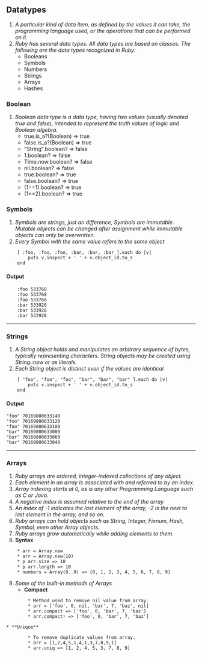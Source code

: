 ## Datatypes
1. *A particular kind of data item, as defined by the values it can take, the programming language used, or the operations that can be performed on it.*
2. *Ruby has several data types. All data types are based on classes. The following are the data types recognized in Ruby:*
	* Booleans
	* Symbols
	* Numbers
	* Strings
	* Arrays
	* Hashes 

### Boolean
1. *Boolean data type is a data type, having two values (usually denoted true and false), intended to represent the truth values of logic and Boolean algebra.*
	 * true.is_a?(Boolean) => true
	 * false.is_a?(Boolean) => true
	 * "String".boolean? => false
	 * 1.boolean? => false
	 * Time.now.boolean? => false
	 * nil.boolean? => false
	 * true.boolean? => true 
	 * false.boolean? => true
	 * (1==1).boolean? => true
	 * (1==2).boolean? => true

### Symbols
1. *Symbols are strings, just an difference, Symbols are immutable. Mutable objects can be changed after assignment while immutable objects can only be overwritten.* 
2. *Every Symbol with the same value refers to the same object*
``` 
	[ :foo, :foo, :foo, :bar, :bar, :bar ].each do |v|
  		puts v.inspect + ' ' + v.object_id.to_s
	end 
```
#### Output
```
	:foo 533768
	:foo 533768
	:foo 533768
	:bar 533928
	:bar 533928
	:bar 533928
```
----
### Strings
1. *A String object holds and manipulates an arbitrary sequence of bytes, typically representing characters. String objects may be created using String::new or as literals.*
2. *Each String object is distinct even if the values are identical*
```
	[ "foo", "foo", "foo", "bar", "bar", "bar" ].each do |v|
  		puts v.inspect + ' ' + v.object_id.to_s
	end
```
#### Output
```
"foo" 70169800633140
"foo" 70169800633120
"foo" 70169800633100
"bar" 70169800633080
"bar" 70169800633060
"bar" 70169800633040
```
----
### Arrays
1. *Ruby arrays are ordered, integer-indexed collections of any object.*
2. *Each element in an array is associated with and referred to by an index.*
3. *Array indexing starts at 0, as is any other Programming Language such as C or Java.*
4. *A negative index is assumed relative to the end of the array.*
5. *An index of -1 indicates the last element of the array, -2 is the next to last element in the array, and so on.*
6. *Ruby arrays can hold objects such as String, Integer, Fixnum, Hash, Symbol, even other Array objects.*
7. *Ruby arrays grow automatically while adding elements to them.*
8. **Syntax**
```
	* arr = Array.new
	* arr = Array.new(10)
	* p arr.size => 10
	* p arr.length => 10
	* numbers = Array(0..9) => [0, 1, 2, 3, 4, 5, 6, 7, 8, 9]
```
9. *Some of the built-in methods of Arrays*
	* **Compact** 
```
		* Method used to remove nil value from array.
		* arr = ['foo', 0, nil, 'bar', 7, 'baz', nil]
		* arr.compact => ['foo', 0, 'bar', 7, 'baz']
		* arr.compact! => ['foo', 0, 'bar', 7, 'baz']
```
	* **Unique**
```
		* To remove duplicate values from array.
		* arr = [1,2,4,5,1,4,1,3,7,8,9,1]
		* arr.uniq => [1, 2, 4, 5, 3, 7, 8, 9]
```

